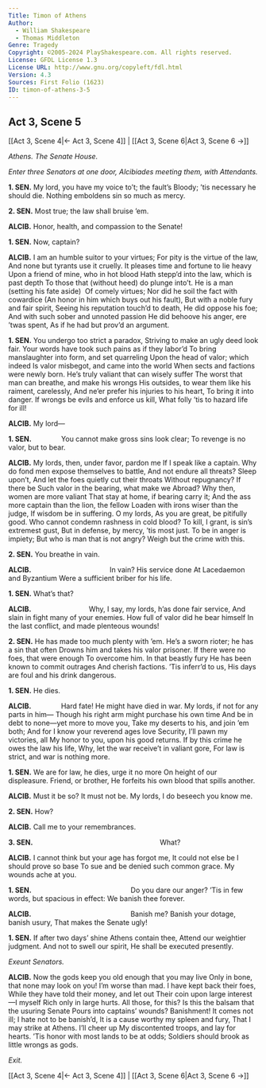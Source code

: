```yaml
---
Title: Timon of Athens
Author: 
  - William Shakespeare
  - Thomas Middleton
Genre: Tragedy
Copyright: ©2005-2024 PlayShakespeare.com. All rights reserved.
License: GFDL License 1.3
License URL: http://www.gnu.org/copyleft/fdl.html
Version: 4.3
Sources: First Folio (1623)
ID: timon-of-athens-3-5
---
```


## Act 3, Scene 5
[[Act 3, Scene 4|← Act 3, Scene 4]] | [[Act 3, Scene 6|Act 3, Scene 6 →]]

*Athens. The Senate House.*

*Enter three Senators at one door, Alcibiades meeting them, with Attendants.*

**1. SEN.**
My lord, you have my voice to’t; the fault’s
Bloody; ’tis necessary he should die.
Nothing emboldens sin so much as mercy.

**2. SEN.**
Most true; the law shall bruise ’em.

**ALCIB.**
Honor, health, and compassion to the Senate!

**1. SEN.**
Now, captain?

**ALCIB.**
I am an humble suitor to your virtues;
For pity is the virtue of the law,
And none but tyrants use it cruelly.
It pleases time and fortune to lie heavy
Upon a friend of mine, who in hot blood
Hath stepp’d into the law, which is past depth
To those that (without heed) do plunge into’t.
He is a man (setting his fate aside) 
Of comely virtues;
Nor did he soil the fact with cowardice
(An honor in him which buys out his fault),
But with a noble fury and fair spirit,
Seeing his reputation touch’d to death,
He did oppose his foe;
And with such sober and unnoted passion
He did behoove his anger, ere ’twas spent,
As if he had but prov’d an argument.

**1. SEN.**
You undergo too strict a paradox,
Striving to make an ugly deed look fair.
Your words have took such pains as if they labor’d
To bring manslaughter into form, and set quarreling
Upon the head of valor; which indeed
Is valor misbegot, and came into the world
When sects and factions were newly born.
He’s truly valiant that can wisely suffer
The worst that man can breathe, and make his wrongs
His outsides, to wear them like his raiment, carelessly,
And ne’er prefer his injuries to his heart,
To bring it into danger.
If wrongs be evils and enforce us kill,
What folly ’tis to hazard life for ill!

**ALCIB.**
My lord⁠—

**1. SEN.**
    You cannot make gross sins look clear;
To revenge is no valor, but to bear.

**ALCIB.**
My lords, then, under favor, pardon me
If I speak like a captain.
Why do fond men expose themselves to battle,
And not endure all threats? Sleep upon’t,
And let the foes quietly cut their throats
Without repugnancy? If there be
Such valor in the bearing, what make we
Abroad? Why then, women are more valiant
That stay at home, if bearing carry it;
And the ass more captain than the lion, the fellow
Loaden with irons wiser than the judge,
If wisdom be in suffering. O my lords,
As you are great, be pitifully good.
Who cannot condemn rashness in cold blood?
To kill, I grant, is sin’s extremest gust,
But in defense, by mercy, ’tis most just.
To be in anger is impiety;
But who is man that is not angry?
Weigh but the crime with this.

**2. SEN.**
You breathe in vain.

**ALCIB.**
           In vain? His service done
At Lacedaemon and Byzantium
Were a sufficient briber for his life.

**1. SEN.**
What’s that?

**ALCIB.**
        Why, I say, my lords, h’as done fair service,
And slain in fight many of your enemies.
How full of valor did he bear himself
In the last conflict, and made plenteous wounds!

**2. SEN.**
He has made too much plenty with ’em.
He’s a sworn rioter; he has a sin that often
Drowns him and takes his valor prisoner.
If there were no foes, that were enough
To overcome him. In that beastly fury
He has been known to commit outrages
And cherish factions. ’Tis inferr’d to us,
His days are foul and his drink dangerous.

**1. SEN.**
He dies.

**ALCIB.**
    Hard fate! He might have died in war.
My lords, if not for any parts in him⁠—
Though his right arm might purchase his own time
And be in debt to none—yet more to move you,
Take my deserts to his, and join ’em both;
And for I know your reverend ages love
Security, I’ll pawn my victories, all
My honor to you, upon his good returns.
If by this crime he owes the law his life,
Why, let the war receive’t in valiant gore,
For law is strict, and war is nothing more.

**1. SEN.**
We are for law, he dies, urge it no more
On height of our displeasure. Friend, or brother,
He forfeits his own blood that spills another.

**ALCIB.**
Must it be so? It must not be. My lords,
I do beseech you know me.

**2. SEN.**
How?

**ALCIB.**
Call me to your remembrances.

**3. SEN.**
                  What?

**ALCIB.**
I cannot think but your age has forgot me,
It could not else be I should prove so base
To sue and be denied such common grace.
My wounds ache at you.

**1. SEN.**
              Do you dare our anger?
’Tis in few words, but spacious in effect:
We banish thee forever.

**ALCIB.**
              Banish me?
Banish your dotage, banish usury,
That makes the Senate ugly!

**1. SEN.**
If after two days’ shine Athens contain thee,
Attend our weightier judgment. And not to swell our spirit,
He shall be executed presently.

*Exeunt Senators.*

**ALCIB.**
Now the gods keep you old enough that you may live
Only in bone, that none may look on you!
I’m worse than mad. I have kept back their foes,
While they have told their money, and let out
Their coin upon large interest—I myself
Rich only in large hurts. All those, for this?
Is this the balsam that the usuring Senate
Pours into captains’ wounds? Banishment!
It comes not ill; I hate not to be banish’d,
It is a cause worthy my spleen and fury,
That I may strike at Athens. I’ll cheer up
My discontented troops, and lay for hearts.
’Tis honor with most lands to be at odds;
Soldiers should brook as little wrongs as gods.

*Exit.*

[[Act 3, Scene 4|← Act 3, Scene 4]] | [[Act 3, Scene 6|Act 3, Scene 6 →]]